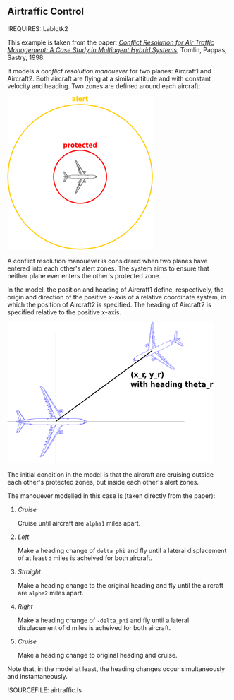 ## Airtraffic Control ##

!REQUIRES: Lablgtk2

This example is taken from the paper: [_Conflict Resolution for Air Traffic
Management: A Case Study in Multiagent Hybrid
Systems_](http://dx.doi.org/10.1109/9.664154), Tomlin, Pappas, Sastry, 1998.

It models a _conflict resolution manouever_ for two planes: Aircraft1 and
Aircraft2. Both aircraft are flying at a similar altitude and with constant
velocity and heading. Two zones are defined around each aircraft:

![Plane alert zones](img/aircraft-zones.png "Plane alert zones")

A conflict resolution manouever is considered when two planes have entered
into each other's alert zones. The system aims to ensure that neither plane
ever enters the other's protected zone.

In the model, the position and heading of Aircraft1 define, respectively, the
origin and direction of the positive x-axis of a relative coordinate system,
in which the position of Aircraft2 is specified. The heading of Aircraft2 is
specified relative to the positive x-axis.

![Basic model](img/aircraft-model.png "Basic model")

The initial condition in the model is that the aircraft are cruising outside
each other's protected zones, but inside each other's alert zones.

The manouever modelled in this case is (taken directly from the paper):

 1. _Cruise_

    Cruise until aircraft are `alpha1` miles apart.
 
 2. _Left_

    Make a heading change of `delta_phi` and fly until a lateral displacement
    of at least `d` miles is acheived for both aircraft.
 
 3. _Straight_

    Make a heading change to the original heading and fly until the aircraft
    are `alpha2` miles apart.
 
 4. _Right_

    Make a heading change of `-delta_phi` and fly until a lateral
    displacement of d miles is acheived for both aircraft.

 5. _Cruise_

    Make a heading change to original heading and cruise.

Note that, in the model at least, the heading changes occur simultaneously
and instantaneously.

!SOURCEFILE: airtraffic.ls

